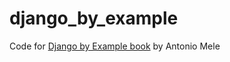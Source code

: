 # django_by_example

Code for [Django by Example book](http://www.amazon.com/Django-Example-Antonio-Mele/dp/1784391913) by Antonio Mele
